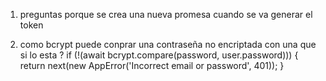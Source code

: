 1. preguntas porque se crea una nueva promesa cuando se va generar el token

2. como bcrypt puede conprar una contraseña no encriptada con una que si lo esta ?
   if (!(await bcrypt.compare(password, user.password))) {
   return next(new AppError('Incorrect email or password', 401));
   }
